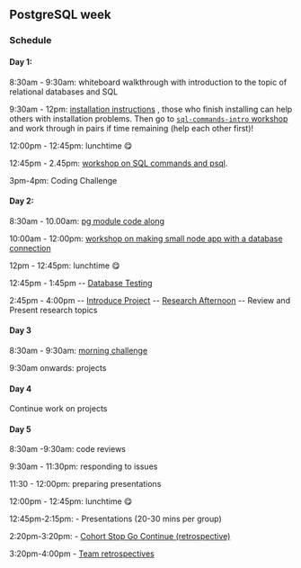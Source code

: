 ## PostgreSQL week

### Schedule

#### Day 1:

8:30am - 9:30am: whiteboard walkthrough with introduction to the topic of
relational databases and SQL

9:30am - 12pm:
[installation instructions](https://github.com/macintoshhelper/learn-sql/blob/master/postgresql/setup.md)
, those who finish installing can help others with installation problems. Then
go to
[`sql-commands-intro` workshop](https://github.com/foundersandcoders/sql-commands-intro/)
and work through in pairs if time remaining (help each other first)!

12:00pm - 12:45pm: lunchtime 😋

12:45pm - 2.45pm:
[workshop on SQL commands and psql](https://github.com/foundersandcoders/postgres-workshop).

3pm-4pm: Coding Challenge

#### Day 2:

8:30am - 10.00am:
[pg module code along](https://github.com/foundersandcoders/pg-walkthrough)

10:00am - 12:00pm:
[workshop on making small node app with a database connection](https://github.com/foundersandcoders/pg-workshop)

12pm - 12:45pm: lunchtime 😋

12:45pm - 1:45pm --
[Database Testing](https://github.com/foundersandcoders/ws-database-testing/)

2:45pm - 4:00pm -- [Introduce Project](./project.md) --
[Research Afternoon](./research-afternoon.md) -- Review and Present research
topics

#### Day 3

8:30am - 9:30am:
[morning challenge](https://github.com/foundersandcoders/db-morning-challenge)

9:30am onwards: projects

#### Day 4

Continue work on projects

#### Day 5

8:30am -9:30am: code reviews

9:30am - 11:30pm: responding to issues

11:30 - 12:00pm: preparing presentations

12:00pm - 12:45pm: lunchtime 😋

12:45pm-2:15pm: - Presentations (20-30 mins per group)

2:20pm-3:20pm: -
[Cohort Stop Go Continue (retrospective)](./retrospectives.md#cohort-retrospective)

3:20pm-4:00pm - [Team retrospectives](./retrospectives.md#team-retrospective)
